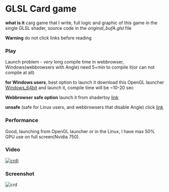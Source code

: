 # GLSL Card game
**what is it** carg game that I write, full logic and graphic of this game in the single GLSL shader, source code in the *original_bufA.glsl* file

**Warning** do not click links before reading

### Play

Launch problem - *very* long compile time in webbrowser, Windows(webbrowsers with Angle) need 5+min to compile it(or can not compile at all)

**for Windows users**, best option to launch it download this OpenGL launcher [Windows_64bit](https://danilw.github.io/card-game-GLSL/win_64.zip) and launch it, compile time will be ~10-20 sec

**Webbrowser safe option** launch it from shadertoy [link](https://www.shadertoy.com/view/wdlGz8)

**unsafe** (safe for Linux users, and webbrowsers that disable Angle) click [link](https://danilw.github.io/card-game-GLSL/wasm_def/glsl_v2.html)

### Performance

Good, launching from OpenGL launcher or in the Linux, I have max 50% GPU use on full screen(Nvidia 750).

### Video
[![crd](https://danilw.github.io/card-game-GLSL/yt.png))](https://youtu.be/xMTVUL1_10M)

### Screenshot
![crd](https://danilw.github.io/card-game-GLSL/scr.png)
